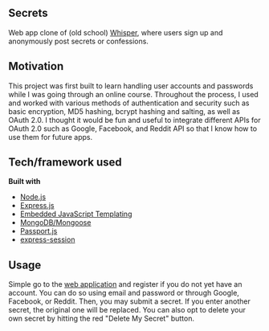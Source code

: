 ## Secrets
Web app clone of (old school) [Whisper](http://whisper.sh/), where users sign up and anonymously post secrets or confessions.

## Motivation
This project was first built to learn handling user accounts and passwords while I was going through an online course. Throughout the process, I used and worked with various methods of authentication and security such as basic encryption, MD5 hashing, bcrypt hashing and salting, as well as OAuth 2.0. I thought it would be fun and useful to integrate different APIs for OAuth 2.0 such as Google, Facebook, and Reddit API so that I know how to use them for future apps.

## Tech/framework used
<b>Built with</b>
- [Node.js](https://nodejs.org/en/)
- [Express.js](http://expressjs.com/)
- [Embedded JavaScript Templating](http://ejs.co/)
- [MongoDB/Mongoose](https://mongoosejs.com/)
- [Passport.js](http://www.passportjs.org/)
- [express-session](https://www.npmjs.com/package/express-session)

## Usage
Simple go to the [web application](https://secrets-confessions.herokuapp.com/) and register if you do not yet have an account. You can do so using email and password or through Google, Facebook, or Reddit. Then, you may submit a secret. If you enter another secret, the original one will be replaced. You can also opt to delete your own secret by hitting the red "Delete My Secret" button.
